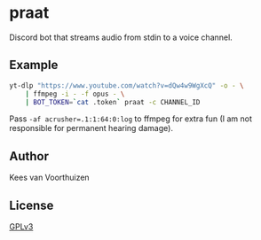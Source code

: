 # praat

Discord bot that streams audio from stdin to a voice channel.

## Example

```bash
yt-dlp "https://www.youtube.com/watch?v=dQw4w9WgXcQ" -o - \
    | ffmpeg -i - -f opus - \
    | BOT_TOKEN=`cat .token` praat -c CHANNEL_ID
```

Pass `-af acrusher=.1:1:64:0:log` to ffmpeg for extra fun (I am not responsible for permanent hearing damage).

## Author

Kees van Voorthuizen

## License

[GPLv3](./LICENSE)

